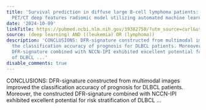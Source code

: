 ```yaml
---
title: 'Survival prediction in diffuse large B-cell lymphoma patients: multimodal
  PET/CT deep features radiomic model utilizing automated machine learning'
date: '2024-10-09'
linkTitle: https://pubmed.ncbi.nlm.nih.gov/39382750/?utm_source=curl&utm_medium=rss&utm_campaign=pubmed-2&utm_content=1byXLWG-5Hn0_qdLgZYpDfLA2UWGhGNgZGereuo1rJN2aoAQXP&fc=20220814223158&ff=20241009193143&v=2.18.0.post9+e462414
source: (deep learning) AND ((leukemia) OR (lymphoma))
description: 'CONCLUSIONS: DFR-signature constructed from multimodal images improved
  the classification accuracy of prognosis for DLBCL patients. Moreover, the constructed
  DFR-signature combined with NCCN-IPI exhibited excellent potential for risk stratification
  of DLBCL ...'
disable_comments: true
---
```

CONCLUSIONS: DFR-signature constructed from multimodal images improved the classification accuracy of prognosis for DLBCL patients. Moreover, the constructed DFR-signature combined with NCCN-IPI exhibited excellent potential for risk stratification of DLBCL ...